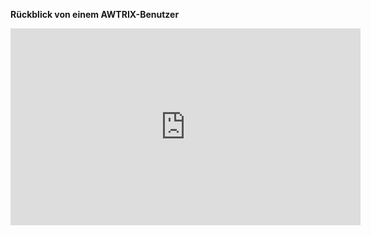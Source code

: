 **Rückblick von einem AWTRIX-Benutzer**

<iframe width="560" height="315" src="https://youtube.com/embed/MgdMpw16RnM?rel=0" frameborder="0" allow="autoplay; encrypted-media" allowfullscreen></iframe></iframe>
